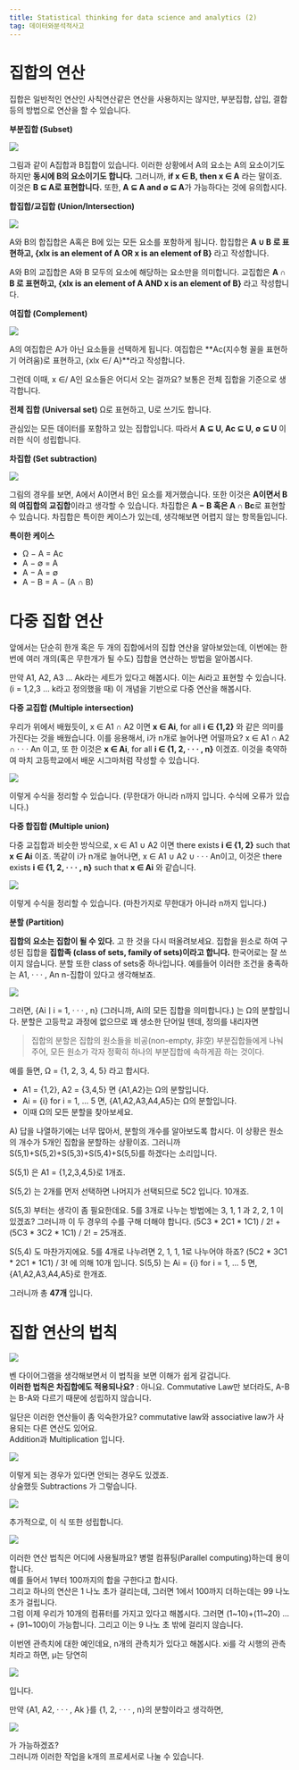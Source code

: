 ```yaml
---
title: Statistical thinking for data science and analytics (2)
tag: 데이터와분석적사고
---
```


# 집합의 연산
집합은 일반적인 연산인 사칙연산같은 연산을 사용하지는 않지만, 부분집합, 삽입, 결합 등의 방법으로 연산을 할 수 있습니다.

**부분집합 (Subset)**

![](https://i.ibb.co/rGLx3KD/subset.jpg)

그림과 같이 A집합과 B집합이 있습니다. 이러한 상황에서 A의 요소는 A의 요소이기도 하지만 **동시에 B의 요소이기도 합니다.**
그러니까, **if x ∈ B, then x ∈ A** 라는 말이죠.
이것은 **B ⊆ A로 표현합니다.**
또한, **A ⊆ A and ∅ ⊆ A**가 가능하다는 것에 유의합시다.

**합집합/교집합 (Union/Intersection)**

![](https://i.ibb.co/1rqHth5/inter.jpg)

A와 B의 합집합은 A혹은 B에 있는 모든 요소를 포함하게 됩니다.
합집합은 **A ∪ B 로 표현하고, {xlx is an element of A OR x is an element of B}** 라고 작성합니다.

A와 B의 교집합은 A와 B 모두의 요소에 해당하는 요소만을 의미합니다.
교집합은 **A ∩ B 로 표현하고, {xlx is an element of A AND x is an element of B}** 라고 작성합니다.

**여집합 (Complement)**

![](https://i.ibb.co/ckp9z7d/comple.jpg)

A의 여집합은 A가 아닌 요소들을 선택하게 됩니다.
여집합은 **Ac(지수형 꼴을 표현하기 어려움)로 표현하고, {xlx ∈/ A}**라고 작성합니다.

그런데 이때, x ∈/ A인 요소들은 어디서 오는 걸까요? 보통은 전체 집합을 기준으로 생각합니다.

**전체 집합 (Universal set)** Ω로 표현하고, U로 쓰기도 합니다.

관심있는 모든 데이터를 포함하고 있는 집합입니다. 
따라서 **A ⊆ U, Ac ⊆ U, ∅ ⊆ U** 이러한 식이 성립합니다.

**차집합 (Set subtraction)**

![](https://i.ibb.co/Q8SxkyC/substrac.jpg)

그림의 경우를 보면, A에서 A이면서 B인 요소를 제거했습니다. 또한 이것은 **A이면서 B의 여집합의 교집합**이라고 생각할 수 있습니다.
차집합은 **A − B 혹은 A ∩ Bc**로 표현할 수 있습니다.
차집합은 특이한 케이스가 있는데, 생각해보면 어렵지 않는 항목들입니다.

**특이한 케이스**
* Ω − A = Ac
* A − ∅ = A
* A − A = ∅
* A − B = A − (A ∩ B)

# 다중 집합 연산
앞에서는 단순히 한개 혹은 두 개의 집합에서의 집합 연산을 알아보았는데, 이번에는 한번에 여러 개의(혹은 무한개가 될 수도) 집합을 연산하는 방법을 알아봅시다.

만약 A1, A2, A3 ... Ak라는 세트가 있다고 해봅시다. 이는 Ai라고 표현할 수 있습니다. (i = 1,2,3 ... k라고 정의했을 때) 이 개념을 기반으로 다중 연산을 해봅시다.

**다중 교집합 (Multiple intersection)**

우리가 위에서 배웠듯이, x ∈ A1 ∩ A2 이면 **x ∈ Ai**, for all **i ∈ {1,2}** 와 같은 의미를 가진다는 것을 배웠습니다.
이를 응용해서, i가 n개로 늘어나면 어떨까요?
x ∈ A1 ∩ A2 ∩ · · · An 이고, 또 한 이것은 **x ∈ Ai**, for all **i ∈ {1, 2, · · · , n}** 이겠죠.
이것을 축약하여 마치 고등학교에서 배운 시그마처럼 작성할 수 있습니다.

![](https://i.ibb.co/QvP3BFz/mi.jpg)

이렇게 수식을 정리할 수 있습니다. (무한대가 아니라 n까지 입니다. 수식에 오류가 있습니다.)


**다중 합집합 (Multiple union)**

다중 교집합과 비슷한 방식으로, x ∈ A1 ∪ A2 이면 there exists **i ∈ {1, 2}** such that **x ∈ Ai** 이죠.
똑같이 i가 n개로 늘어나면, x ∈ A1 ∪ A2 ∪ · · ·  An이고, 이것은  there exists  **i ∈ {1, 2, · · · , n}** such that **x ∈ Ai** 와 같습니다.

![](https://i.ibb.co/gPLW5cs/mu.jpg)

이렇게 수식을 정리할 수 있습니다. (마찬가지로 무한대가 아니라 n까지 입니다.)


**분할 (Partition)**

**집합의 요소는 집합이 될 수 있다.** 고 한 것을 다시 떠올려보세요.  집합을 원소로 하여 구성된 집합을 **집합족 (class of sets, family of sets)이라고 합니다.** 한국어로는 잘 쓰이지 않습니다.
분할 또한 class of sets중 하나입니다.
예를들어 이러한 조건을 충족하는 A1, · · · , An  n-집합이 있다고 생각해보죠.

![](https://i.ibb.co/fqKhY8Q/123.jpg)

그러면, {Aiㅣi = 1, · · · , n} (그러니까, Ai의 모든 집합을 의미합니다.) 는 Ω의 분할입니다.
분할은 고등학교 과정에 없으므로 꽤 생소한 단어일 텐데, 정의를 내리자면

>집합의 분할은 집합의 원소들을 비공(non-empty, 非空) 부분집합들에게 나눠주어, 모든 원소가 각자 정확히 하나의 부분집합에 속하게끔 하는 것이다.
>

예를 들면,  Ω = {1, 2, 3, 4, 5} 라고 합시다.
* A1 = {1,2}, A2 = {3,4,5} 면 {A1,A2}는 Ω의 분할입니다.
* Ai = {i} for i = 1, ... 5 면, {A1,A2,A3,A4,A5}는 Ω의 분할입니다.
* 이때 Ω의 모든 분할을 찾아보세요.

A) 답을 나열하기에는 너무 많아서, 분할의 개수를 알아보도록 합시다. 
이 상황은 원소의 개수가 5개인 집합을 분할하는 상황이죠. 그러니까 S(5,1)+S(5,2)+S(5,3)+S(5,4)+S(5,5)를 하겠다는 소리입니다.

S(5,1) 은 A1 = {1,2,3,4,5}로 1개죠.

S(5,2) 는 2개를 먼저 선택하면 나머지가 선택되므로 5C2 입니다. 10개죠.

S(5,3) 부터는 생각이 좀 필요한데요. 5를 3개로 나누는 방법에는 3, 1, 1 과 2, 2, 1 이 있겠죠? 그러니까 이 두 경우의 수를 구해 더해야 합니다.
(5C3 * 2C1 * 1C1) / 2! + (5C3 * 3C2 * 1C1) / 2! = 25개죠.

S(5,4) 도 마찬가지에요. 5를 4개로 나누려면 2, 1, 1, 1로 나누어야 하죠? (5C2 * 3C1 * 2C1 * 1C1) / 3! 에 의해 10개 입니다.
S(5,5) 는 Ai = {i} for i = 1, ... 5 면, {A1,A2,A3,A4,A5}로 한개죠.

그러니까 총 **47개** 입니다.

# 집합 연산의 법칙
![](https://i.ibb.co/7Kmb8BS/law.jpg)

벤 다이어그램을 생각해보면서 이 법칙을 보면 이해가 쉽게 갈겁니다.     
**이러한 법칙은 차집합에도 적용되나요?** : 아니요. Commutative Law만 보더라도, A-B는 B-A와 다르기 때문에 성립하지 않습니다.

일단은 이러한 연산들이 좀 익숙한가요? commutative law와 associative law가 사용되는 다른 연산도 있어요.     
Addition과 Multiplication 입니다.

![](https://i.ibb.co/cbpjLJH/ca.jpg)

이렇게 되는 경우가 있다면 안되는 경우도 있겠죠.      
상술했듯 Subtractions 가 그렇습니다.

 ![](https://i.ibb.co/Sx125PV/sub.jpg)

추가적으로, 이 식 또한 성립합니다.

![](https://i.ibb.co/hFHsrfC/plus.jpg)

이러한 연산 법칙은 어디에 사용될까요? 병렬 컴퓨팅(Parallel computing)하는데 용이합니다.     
예를 들어서 1부터 100까지의 합을 구한다고 합시다.      
그리고 하나의 연산은 1 나노 초가 걸리는데, 그러면 1에서 100까지 더하는데는 99 나노 초가 걸립니다.     
그럼 이제 우리가 10개의 컴퓨터를 가지고 있다고 해봅시다. 그러면 (1~10)+(11~20) ... + (91~100)이 가능합니다. 그리고 이는 9 나노 초 밖에 걸리지 않습니다.

이번엔 관측치에 대한 예인데요, n개의 관측치가 있다고 해봅시다. xi를 각 시행의 관측치라고 하면, µ는 당연히

![](https://i.ibb.co/F0Lp6Vb/sum.jpg)

입니다.

만약 {A1, A2, · · · , Ak }를 {1, 2, · · · , n}의 분할이라고 생각하면, 

![](https://i.ibb.co/qJrLn2R/par.jpg)

가 가능하겠죠?     
그러니까 이러한 작업을 k개의 프로세서로 나눌 수 있습니다.
